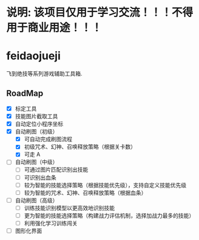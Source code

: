 # 说明: 该项目仅用于学习交流！！！不得用于商业用途！！！

# feidaojueji


飞到绝技等系列游戏辅助工具箱.

## RoadMap

- [x] 标定工具
- [x] 技能图片截取工具
- [x] 自动定位小程序坐标
- [x] 自动刷图（初级）
  - [x] 可自动完成刷图流程
  - [x] 初级咒术、幻神、召唤释放策略（根据关卡数）
  - [x] 可走 A
- [ ] 自动刷图（中级）
  - [ ] 可通过图片匹配识别出技能
  - [ ] 可识别出血条
  - [ ] 较为智能的技能选择策略（根据技能优先级），支持自定义技能优先级
  - [ ] 较为智能的咒术、幻神、召唤释放策略（根据血条）
- [ ] 自动刷图（高级）
  - [ ] 训练技能识别模型以更高效地识别技能
  - [ ] 更为智能的技能选择策略（构建战力评估机制，选择加战力最多的技能）
  - [ ] 利用强化学习训练闯关
- [ ] 图形化界面
